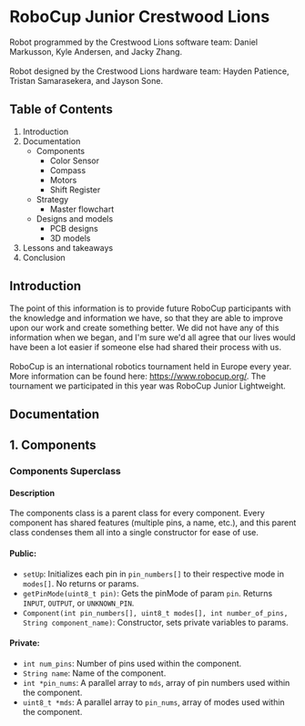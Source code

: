 # RoboCup Junior Crestwood Lions
Robot programmed by the Crestwood Lions software team: Daniel Markusson, Kyle Andersen, and Jacky Zhang. <br> <br>
Robot designed by the Crestwood Lions hardware team: Hayden Patience, Tristan Samarasekera, and Jayson Sone.

## Table of Contents
1. Introduction
2. Documentation
   * Components
     * Color Sensor
     * Compass
     * Motors
     * Shift Register
   * Strategy
     * Master flowchart
   * Designs and models
     * PCB designs
     * 3D models
3. Lessons and takeaways
4. Conclusion

## Introduction
The point of this information is to provide future RoboCup participants with the knowledge and information we have, so that they are able to improve upon our work and create something better. We did not have any of
this information when we began, and I'm sure we'd all agree that our lives would have been a lot easier if someone else had shared their process with us. 
<br> <br>
RoboCup is an international robotics tournament held in Europe every year. More information can be found here: https://www.robocup.org/. The tournament we participated in this year was RoboCup Junior Lightweight. 

## Documentation

## 1. Components
### Components Superclass
#### Description
The components class is a parent class for every component. Every component has shared features (multiple pins, a name, etc.), and this parent class condenses them all into a single constructor for ease of use.
#### Public:
* `setUp`: Initializes each pin in `pin_numbers[]` to their respective mode in `modes[]`. No returns or params. 
* `getPinMode(uint8_t pin)`: Gets the pinMode of param `pin`. Returns `INPUT`, `OUTPUT`, or `UNKNOWN_PIN`.
* `Component(int pin_numbers[], uint8_t modes[], int number_of_pins, String component_name)`: Constructor, sets private variables to params.
#### Private:
* `int num_pins`: Number of pins used within the component.
* `String name`: Name of the component.
* `int *pin_nums`: A parallel array to `mds`, array of pin numbers used within the component.
* `uint8_t *mds`: A parallel array to `pin_nums`, array of modes used within the component.
